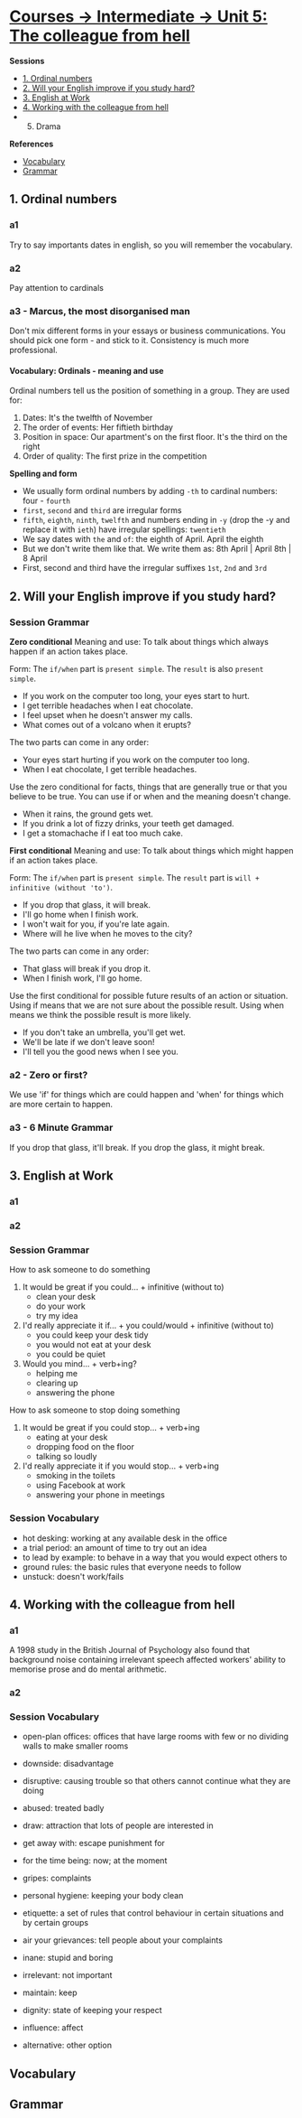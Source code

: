 # [Courses -> Intermediate -> Unit 5: The colleague from hell](http://www.bbc.co.uk/learningenglish/english/course/intermediate/unit-5)

**Sessions**
- [1. Ordinal numbers](1.-ordinal-numbers)
- [2. Will your English improve if you study hard?](#2.-will-your-english-improve-if-you-study-hard?)
- [3. English at Work](#3.-english-at-work)
- [4. Working with the colleague from hell](#4.-working-with-the-colleague-from-hell)
- 5. Drama

**References**
- [Vocabulary](#vocabulary)
- [Grammar](#grammar)

## 1. Ordinal numbers

### a1
Try to say importants dates in english, so you will remember the vocabulary.

### a2
Pay attention to cardinals

### a3 - Marcus, the most disorganised man
Don't mix different forms in your essays or business communications. You should pick one form - and stick to it. Consistency is much more professional.

#### Vocabulary: Ordinals - meaning and use
Ordinal numbers tell us the position of something in a group. They are used for:
1. Dates: It's the twelfth of November
2. The order of events:  Her fiftieth birthday
3. Position in space: Our apartment's on the first floor. It's the third on the right
4. Order of quality: The first prize in the competition

**Spelling and form**
- We usually form ordinal numbers by adding `-th` to cardinal numbers: four - `fourth`
- `first`, `second` and `third` are irregular forms
- `fifth`, `eighth`, `ninth`, `twelfth` and numbers ending in `-y` (drop the -y and replace it with `ieth`) have irregular spellings: `twentieth`
- We say dates with `the` and `of`: the eighth of April. April the eighth 
- But we don't write them like that. We write them as: 8th April | April 8th | 8 April
- First, second and third have the irregular suffixes `1st`, `2nd` and `3rd`



## 2. Will your English improve if you study hard?

### Session Grammar
**Zero conditional**
Meaning and use: To talk about things which always happen if an action takes place.

Form: The `if/when` part is `present simple`. The `result` is also `present simple`.
- If you work on the computer too long, your eyes start to hurt.
- I get terrible headaches when I eat chocolate.
- I feel upset when he doesn't answer my calls.
- What comes out of a volcano when it erupts?

The two parts can come in any order:
- Your eyes start hurting if you work on the computer too long.
- When I eat chocolate, I get terrible headaches.

Use the zero conditional for facts, things that are generally true or that you believe to be true. You can use if or when and the meaning doesn't change.

- When it rains, the ground gets wet.
- If you drink a lot of fizzy drinks, your teeth get damaged.
- I get a stomachache if I eat too much cake.

**First conditional**
Meaning and use: To talk about things which might happen if an action takes place.

Form: The `if/when` part is `present simple`. The `result` part is `will + infinitive (without 'to')`.
- If you drop that glass, it will break.
- I'll go home when I finish work.
- I won't wait for you, if you're late again.
- Where will he live when he moves to the city? 

The two parts can come in any order:
- That glass will break if you drop it.
- When I finish work, I'll go home.

Use the first conditional for possible future results of an action or situation. Using if means that we are not sure about the possible result. Using when means we think the possible result is more likely.

- If you don't take an umbrella, you'll get wet.
- We'll be late if we don't leave soon!
- I'll tell you the good news when I see you.

### a2 - Zero or first?
We use 'if' for things which are could happen and 'when' for things which are more certain to happen.

### a3 - 6 Minute Grammar
If you drop that glass, it'll break.
If you drop the glass, it might break.

## 3. English at Work
### a1
### a2
### Session Grammar
How to ask someone to do something
1. It would be great if you could... + infinitive (without to)
   - clean your desk
   - do your work
   - try my idea
2. I'd really appreciate it if... + you could/would + infinitive (without to)
   - you could keep your desk tidy
   - you would not eat at your desk
   - you could be quiet
3. Would you mind... + verb+ing?
   - helping me
   - clearing up
   - answering the phone

How to ask someone to stop doing something
1. It would be great if you could stop... + verb+ing
   - eating at your desk
   - dropping food on the floor
   - talking so loudly
2. I'd really appreciate it if you would stop... + verb+ing
   - smoking in the toilets
   - using Facebook at work 
   - answering your phone in meetings

### Session Vocabulary
- hot desking: working at any available desk in the office
- a trial period: an amount of time to try out an idea
- to lead by example: to behave in a way that you would expect others to
- ground rules: the basic rules that everyone needs to follow
- unstuck: doesn't work/fails

## 4. Working with the colleague from hell

### a1
A 1998 study in the British Journal of Psychology also found that background noise containing irrelevant speech affected workers' ability to memorise prose and do mental arithmetic.
### a2

### Session Vocabulary
- open-plan offices: offices that have large rooms with few or no dividing walls to make smaller rooms

- downside: disadvantage
- disruptive: causing trouble so that others cannot continue what they are doing
- abused: treated badly
- draw: attraction that lots of people are interested in
- get away with: escape punishment for
- for the time being: now; at the moment
- gripes: complaints
- personal hygiene:  keeping your body clean
- etiquette: a set of rules that control behaviour in certain situations and by certain groups
- air your grievances: tell people about your complaints
- inane: stupid and boring
- irrelevant: not important
- maintain: keep
- dignity: state of keeping your respect
- influence: affect
- alternative: other option

## Vocabulary

## Grammar